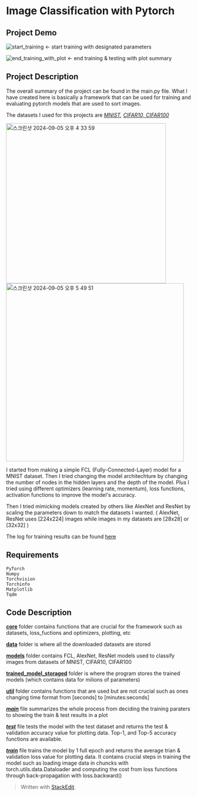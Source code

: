 # Image Classification with Pytorch

## Project Demo
![start_training](https://github.com/user-attachments/assets/0eaf6880-0078-450c-bb4c-402ef91a8fd7)
  <- start training with designated parameters

![end_training_with_plot](https://github.com/user-attachments/assets/67832b10-48b9-4b5d-a3cc-94d15ff6a71d)
  <- end training & testing with plot summary



## Project Description
The overall summary of the project can be found in the main.py file.
What I have created here is basically a framework that can be used for training and evaluating pytorch models that are used to sort images.

The datasets I used for this projects are *[MNIST](https://www.tensorflow.org/datasets/catalog/mnist), [CIFAR10, CIFAR100](https://www.cs.toronto.edu/~kriz/cifar.html)*

<img width="434" alt="스크린샷 2024-09-05 오후 4 33 59" src="https://github.com/user-attachments/assets/3588417d-b4c3-4133-9378-dd8f3d1e0623">
<img width="483" alt="스크린샷 2024-09-05 오후 5 49 51" src="https://github.com/user-attachments/assets/b6e5ee8f-9c07-46b2-8742-d51cf2bd1528">


I started from making a simple FCL (Fully-Connected-Layer) model for a MNIST dataset. Then I tried changing the model architechture by changing the number of nodes in the hidden layers and the depth of the model. Plus I tried using different optimizers (learning rate, momentum), loss functions, activation functions to improve the model's accuracy.

Then I tried mimicking models created by others like AlexNet and ResNet by scaling the parameters down to match the datasets I wanted. ( AlexNet, ResNet uses [224x224] images while images in my datasets are [28x28] or [32x32] )

The log for training results can be found [here]([https://www.notion.so/Image-Classification-with-Pytorch-2024-06-de768c6be5174752ba5c240dd3192053](https://www.notion.so/Image-Classification-with-Pytorch-2024-06-2024-08-de768c6be5174752ba5c240dd3192053#ce777ef6b89447e9904bfd1ffddfeff2))


## Requirements
```
PyTorch
Numpy
Torchvision
Torchinfo
Matplotlib
Tqdm
```

## Code Description
**[core](https://github.com/sunghokim128/Computer-Vision-with-Pytorch/tree/main/computer_vision_with_pytorch/core)**  folder contains functions that are crucial for the framework such as datasets, loss_fuctions and optimizers, plotting, etc

**[data](https://github.com/sunghokim128/Computer-Vision-with-Pytorch/tree/main/computer_vision_with_pytorch/data)**  folder is where all the downloaded datasets are stored

**[models](https://github.com/sunghokim128/Computer-Vision-with-Pytorch/tree/main/computer_vision_with_pytorch/models)** folder contains FCL, AlexNet, ResNet models used to classify images from datasets of MNIST, CIFAR10, CIFAR100

**[trained_model_storaged](https://github.com/sunghokim128/Computer-Vision-with-Pytorch/tree/main/computer_vision_with_pytorch/trained_model_storage)**  folder is where the program stores the trained models (which contains data for milions of parameters)

**[util](https://github.com/sunghokim128/Computer-Vision-with-Pytorch/tree/main/computer_vision_with_pytorch/util)**  folder contains functions that are used but are not crucial such as ones changing time format from [seconds] to [minutes:seconds]

***[main](https://github.com/sunghokim128/Computer-Vision-with-Pytorch/blob/main/computer_vision_with_pytorch/main.py)***  file summarizes the whole process from deciding the training paraters to showing the train & test results in a plot

***[test](https://github.com/sunghokim128/Computer-Vision-with-Pytorch/blob/main/computer_vision_with_pytorch/test.py)*** file tests the model with the test dataset and returns the test & validation accuracy value for plotting data.
Top-1, and Top-5 accuracy functions are available.

***[train](https://github.com/sunghokim128/Computer-Vision-with-Pytorch/blob/main/computer_vision_with_pytorch/train.py)***  file trains the model by 1 full epoch and returns the average trian & validation loss value for plotting data.
It contains crucial steps in training the model such as loading image data in chuncks with torch.utils.data.Dataloader and computing the cost from loss functions through back-propagation with loss.backward()

> Written with [StackEdit](https://stackedit.io/).
